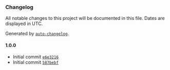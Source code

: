 ### Changelog

All notable changes to this project will be documented in this file. Dates are displayed in UTC.

Generated by [`auto-changelog`](https://github.com/CookPete/auto-changelog).

#### 1.0.0

- Initial commit [`e6e3216`](https://github.com/ChrisCodesThings/random-rgb-color/commit/e6e32165f2dadf874b7708b1ebfe2154a041635d)
- Initial commit [`587bebf`](https://github.com/ChrisCodesThings/random-rgb-color/commit/587bebf22757fe61763960b781645816762ad59c)
